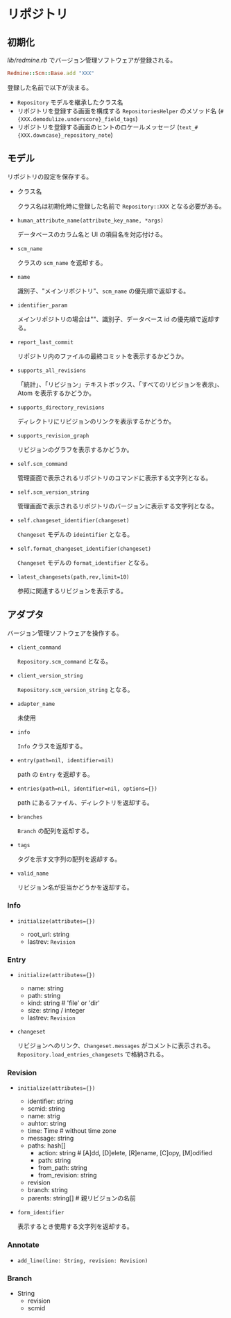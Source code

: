 # リポジトリ

## 初期化

*lib/redmine.rb* でバージョン管理ソフトウェアが登録される。

```ruby
Redmine::Scm::Base.add "XXX"
```

登録した名前で以下が決まる。

- `Repository` モデルを継承したクラス名
- リポジトリを登録する画面を構成する `RepositoriesHelper` のメソッド名 (`#{XXX.demodulize.underscore}_field_tags`)
- リポジトリを登録する画面のヒントのロケールメッセージ (`text_#{XXX.downcase}_repository_note`)

## モデル

リポジトリの設定を保存する。

- クラス名

  クラス名は初期化時に登録した名前で `Repository::XXX` となる必要がある。

- `human_attribute_name(attribute_key_name, *args)`

  データベースのカラム名と UI の項目名を対応付ける。

- `scm_name`

  クラスの `scm_name` を返却する。

- `name`

  識別子、"メインリポジトリ"、`scm_name` の優先順で返却する。

- `identifier_param`

  メインリポジトリの場合は""、識別子、データベース id の優先順で返却する。

- `report_last_commit`

  リポジトリ内のファイルの最終コミットを表示するかどうか。

- `supports_all_revisions`

  「統計」、「リビジョン」テキストボックス、「すべてのリビジョンを表示」、Atom を表示するかどうか。

- `supports_directory_revisions`

  ディレクトリにリビジョンのリンクを表示するかどうか。

- `supports_revision_graph`

  リビジョンのグラフを表示するかどうか。

- `self.scm_command`

  管理画面で表示されるリポジトリのコマンドに表示する文字列となる。

- `self.scm_version_string`

  管理画面で表示されるリポジトリのバージョンに表示する文字列となる。

- `self.changeset_identifier(changeset)`

  `Changeset` モデルの `ideintifier` となる。

- `self.format_changeset_identifier(changeset)`

  `Changeset` モデルの `format_identifier` となる。

- `latest_changesets(path,rev,limit=10)`

  参照に関連するリビジョンを表示する。

## アダプタ

バージョン管理ソフトウェアを操作する。

- `client_command`

  `Repository.scm_command` となる。

- `client_version_string`

  `Repository.scm_version_string` となる。

- `adapter_name`

  未使用

- `info`

  `Info` クラスを返却する。

- `entry(path=nil, identifier=nil)`

  path の `Entry` を返却する。

- `entries(path=nil, identifier=nil, options={})`

  path にあるファイル、ディレクトリを返却する。

- `branches`

  `Branch` の配列を返却する。

- `tags`

  タグを示す文字列の配列を返却する。

- `valid_name`

  リビジョン名が妥当かどうかを返却する。

### Info

- `initialize(attributes={})`

  - root_url: string
  - lastrev: `Revision`

### Entry

- `initialize(attributes={})`

  - name: string
  - path: string
  - kind: string # 'file' or 'dir'
  - size: string / integer
  - lastrev: `Revision`

- `changeset`

  リビジョンへのリンク、`Changeset.messages` がコメントに表示される。
  `Repository.load_entries_changesets` で格納される。

### Revision

- `initialize(attributes={})`

  - identifier: string
  - scmid: string
  - name: strig
  - auhtor: string
  - time: Time # without time zone
  - message: string
  - paths: hash[]
    - action: string # [A]dd, [D]elete, [R]ename, [C]opy, [M]odified
    - path: string
    - from_path: string
    - from_revision: string
  - revision
  - branch: string
  - parents: string[] # 親リビジョンの名前

- `form_identifier`

  表示するとき使用する文字列を返却する。

### Annotate

- `add_line(line: String, revision: Revision)`

### Branch

- String
   - revision
   - scmid

